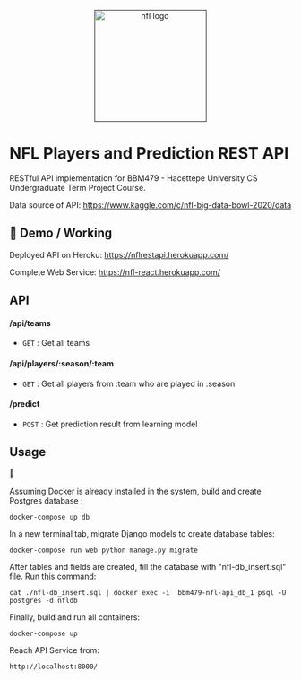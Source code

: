 <p align="center">
  <a href="" rel="noopener">
 <img width=200px height=200px src="https://upload.wikimedia.org/wikipedia/en/a/a2/National_Football_League_logo.svg" alt="nfl logo"></a>
</p>

# NFL Players and Prediction REST API

RESTful API implementation for BBM479 - Hacettepe University CS Undergraduate Term Project Course. 

Data source of API: https://www.kaggle.com/c/nfl-big-data-bowl-2020/data

## 🎥 Demo / Working <a name = "demo"></a>
Deployed API on Heroku: https://nflrestapi.herokuapp.com/

Complete Web Service: https://nfl-react.herokuapp.com/

## API

#### /api/teams
* `GET` : Get all teams

#### /api/players/:season/:team
* `GET` : Get all players from :team who are played in :season

#### /predict
* `POST` : Get prediction result from learning model

## Usage
🐋

Assuming Docker is already installed in the system, build and create Postgres database :

```
docker-compose up db
```

In a new terminal tab, migrate Django models to create database tables:

```
docker-compose run web python manage.py migrate
```

After tables and fields are created, fill the database with "nfl-db_insert.sql" file. Run this command:
```
cat ./nfl-db_insert.sql | docker exec -i  bbm479-nfl-api_db_1 psql -U postgres -d nfldb
```

Finally, build and run all containers:

```
docker-compose up
```

Reach API Service from:

```
http://localhost:8000/
```
